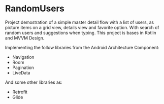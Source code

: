 # RandomUsers
Project demostration of a simple master detail flow with a list of users, as picture items on a grid view, details view and favorite option. With search of random users and suggestions when typing.
This project is bases in Kotlin and MVVM Design.

Implementing the follow libraries from the Android Architecture Component:
* Navigation
* Room
* Pagination
* LiveData

And some other libraries as:
* Retrofit
* Glide